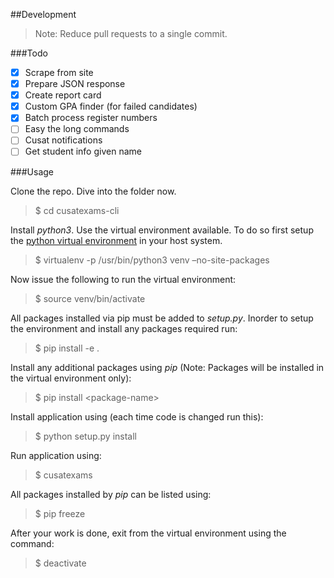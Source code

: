 ##Development

>Note: Reduce pull requests to a single commit.

###Todo

- [x] Scrape from site
- [x] Prepare JSON response
- [x] Create report card
- [x] Custom GPA finder (for failed candidates)
- [x] Batch process register numbers
- [ ] Easy the long commands
- [ ] Cusat notifications
- [ ] Get student info given name

###Usage

Clone the repo. Dive into the folder now.

> $ cd cusatexams-cli

Install *python3*. Use the virtual environment available. To do so first setup the [python virtual environment] in your host system.

> $ virtualenv -p /usr/bin/python3 venv –no-site-packages

Now issue the following to run the virtual environment:

> $ source venv/bin/activate

All packages installed via pip must be added to *setup.py*. Inorder to setup the environment and install any packages required run:

> $ pip install -e .

Install any additional packages using *pip* (Note: Packages will be installed in the virtual environment only):

> $ pip install &lt;package-name&gt;

Install application using (each time code is changed run this):

> $ python setup.py install

Run application using:

> $ cusatexams

All packages installed by *pip* can be listed using:

> $ pip freeze

After your work is done, exit from the virtual environment using the command:

> $ deactivate

  [python virtual environment]: http://docs.python-guide.org/en/latest/dev/virtualenvs/
